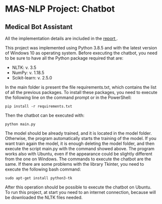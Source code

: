 # MAS-NLP Project: Chatbot
## Medical Bot Assistant

All the implementation details are included in the <a href=""> report </a>.

This project was implemented using Python 3.8.5 and with the latest version of Windows 10 as operating system.
Before executing the chatbot, you need to be sure to have all the Python package required that are:

-	NLTK: v. 3.5
-	NumPy: v. 1.18.5
-	Scikit-learn: v. 2.5.0

In the main folder is present the file requirements.txt, which contains the list of  all the previous packages. To install these packages, you need to execute the following line on the command prompt or in the PowerShell:

`pip install -r requirements.txt`

Then the chatbot can be executed with:

`python main.py`

The model should be already trained, and it is located in the model  folder. Otherwise, the program automatically starts the training of the model.
If you want train again the model, it is enough deleting the model folder, and then execute the script main.py with the command showed above.
The program works also with Ubuntu, even if the appearance could be slightly different from the one on Windows. The commands to execute the chatbot are the same. If there are some problems with the library Tkinter, you need to execute the following bash command:

`sudo apt-get install python3-tk`

After this operation should be possible to execute the chatbot on Ubuntu.
To run this project, at start you need to an internet connection, because will be downloaded the NLTK files needed.

